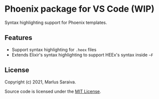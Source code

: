 # Phoenix package for VS Code (WIP)

Syntax highlighting support for Phoenix templates.

## Features

  * Support syntax highlighting for `.heex` files
  * Extends Elixir's syntax highlighting to support HEEx's syntax inside `~F`

## License

Copyright (c) 2021, Marlus Saraiva.

Source code is licensed under the [MIT License](LICENSE).
